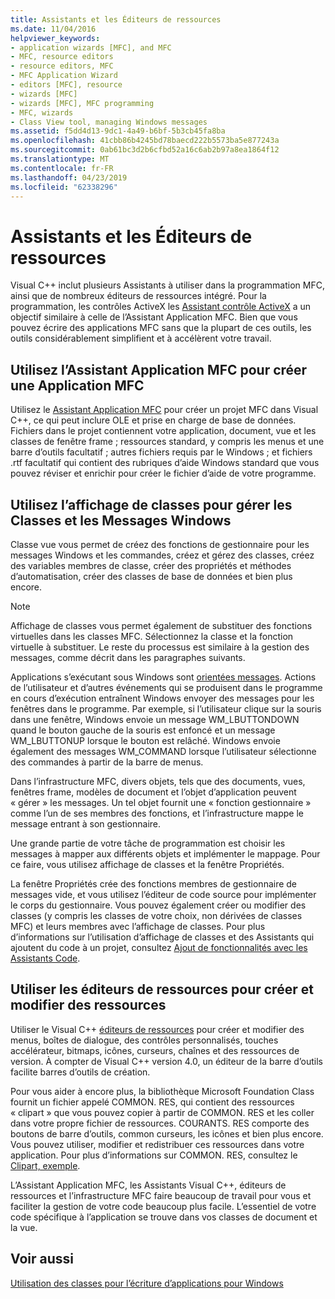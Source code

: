 ```yaml
---
title: Assistants et les Éditeurs de ressources
ms.date: 11/04/2016
helpviewer_keywords:
- application wizards [MFC], and MFC
- MFC, resource editors
- resource editors, MFC
- MFC Application Wizard
- editors [MFC], resource
- wizards [MFC]
- wizards [MFC], MFC programming
- MFC, wizards
- Class View tool, managing Windows messages
ms.assetid: f5dd4d13-9dc1-4a49-b6bf-5b3cb45fa8ba
ms.openlocfilehash: 41cbb86b4245bd78baecd222b5573ba5e877243a
ms.sourcegitcommit: 0ab61bc3d2b6cfbd52a16c6ab2b97a8ea1864f12
ms.translationtype: MT
ms.contentlocale: fr-FR
ms.lasthandoff: 04/23/2019
ms.locfileid: "62338296"
---
```

# <a name="wizards-and-the-resource-editors"></a>Assistants et les Éditeurs de ressources

Visual C++ inclut plusieurs Assistants à utiliser dans la programmation MFC, ainsi que de nombreux éditeurs de ressources intégré. Pour la programmation, les contrôles ActiveX les [Assistant contrôle ActiveX](../mfc/reference/mfc-activex-control-wizard.md) a un objectif similaire à celle de l’Assistant Application MFC. Bien que vous pouvez écrire des applications MFC sans que la plupart de ces outils, les outils considérablement simplifient et à accélèrent votre travail.

##  <a name="_core_use_appwizard_to_create_an_mfc_application"></a> Utilisez l’Assistant Application MFC pour créer une Application MFC

Utilisez le [Assistant Application MFC](../mfc/reference/mfc-application-wizard.md) pour créer un projet MFC dans Visual C++, ce qui peut inclure OLE et prise en charge de base de données. Fichiers dans le projet contiennent votre application, document, vue et les classes de fenêtre frame ; ressources standard, y compris les menus et une barre d’outils facultatif ; autres fichiers requis par le Windows ; et fichiers .rtf facultatif qui contient des rubriques d’aide Windows standard que vous pouvez réviser et enrichir pour créer le fichier d’aide de votre programme.

##  <a name="_core_use_classwizard_to_manage_classes_and_windows_messages"></a> Utilisez l’affichage de classes pour gérer les Classes et les Messages Windows

Classe vue vous permet de créez des fonctions de gestionnaire pour les messages Windows et les commandes, créez et gérez des classes, créez des variables membres de classe, créer des propriétés et méthodes d’automatisation, créer des classes de base de données et bien plus encore.

> [!NOTE]
>  Affichage de classes vous permet également de substituer des fonctions virtuelles dans les classes MFC. Sélectionnez la classe et la fonction virtuelle à substituer. Le reste du processus est similaire à la gestion des messages, comme décrit dans les paragraphes suivants.

Applications s’exécutant sous Windows sont [orientées messages](../mfc/message-handling-and-mapping.md). Actions de l’utilisateur et d’autres événements qui se produisent dans le programme en cours d’exécution entraînent Windows envoyer des messages pour les fenêtres dans le programme. Par exemple, si l’utilisateur clique sur la souris dans une fenêtre, Windows envoie un message WM_LBUTTONDOWN quand le bouton gauche de la souris est enfoncé et un message WM_LBUTTONUP lorsque le bouton est relâché. Windows envoie également des messages WM_COMMAND lorsque l’utilisateur sélectionne des commandes à partir de la barre de menus.

Dans l’infrastructure MFC, divers objets, tels que des documents, vues, fenêtres frame, modèles de document et l’objet d’application peuvent « gérer » les messages. Un tel objet fournit une « fonction gestionnaire » comme l’un de ses membres des fonctions, et l’infrastructure mappe le message entrant à son gestionnaire.

Une grande partie de votre tâche de programmation est choisir les messages à mapper aux différents objets et implémenter le mappage. Pour ce faire, vous utilisez affichage de classes et la fenêtre Propriétés.

La fenêtre Propriétés crée des fonctions membres de gestionnaire de messages vide, et vous utilisez l’éditeur de code source pour implémenter le corps du gestionnaire. Vous pouvez également créer ou modifier des classes (y compris les classes de votre choix, non dérivées de classes MFC) et leurs membres avec l’affichage de classes. Pour plus d’informations sur l’utilisation d’affichage de classes et des Assistants qui ajoutent du code à un projet, consultez [Ajout de fonctionnalités avec les Assistants Code](../ide/adding-functionality-with-code-wizards-cpp.md).

##  <a name="_core_use_the_resource_editors_to_create_and_edit_resources"></a> Utiliser les éditeurs de ressources pour créer et modifier des ressources

Utiliser le Visual C++ [éditeurs de ressources](../windows/resource-editors.md) pour créer et modifier des menus, boîtes de dialogue, des contrôles personnalisés, touches accélérateur, bitmaps, icônes, curseurs, chaînes et des ressources de version. À compter de Visual C++ version 4.0, un éditeur de la barre d’outils facilite barres d’outils de création.

Pour vous aider à encore plus, la bibliothèque Microsoft Foundation Class fournit un fichier appelé COMMON. RES, qui contient des ressources « clipart » que vous pouvez copier à partir de COMMON. RES et les coller dans votre propre fichier de ressources. COURANTS. RES comporte des boutons de barre d’outils, common curseurs, les icônes et bien plus encore. Vous pouvez utiliser, modifier et redistribuer ces ressources dans votre application. Pour plus d’informations sur COMMON. RES, consultez le [Clipart, exemple](../overview/visual-cpp-samples.md).

L’Assistant Application MFC, les Assistants Visual C++, éditeurs de ressources et l’infrastructure MFC faire beaucoup de travail pour vous et faciliter la gestion de votre code beaucoup plus facile. L’essentiel de votre code spécifique à l’application se trouve dans vos classes de document et la vue.

## <a name="see-also"></a>Voir aussi

[Utilisation des classes pour l’écriture d’applications pour Windows](../mfc/using-the-classes-to-write-applications-for-windows.md)
